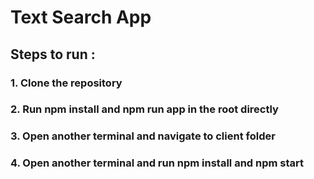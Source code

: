 # Text Search App
## Steps to run :
### 1. Clone the repository
### 2. Run npm install and npm run app in the root directly
### 3. Open another terminal and navigate to client folder
### 4. Open another terminal and run npm install and npm start

